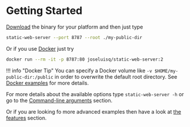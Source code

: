 # Getting Started

[Download](./download-and-install.md) the binary for your platform and then just type

```sh
static-web-server --port 8787 --root ./my-public-dir
```

Or if you use [Docker](https://www.docker.com/) just try

```sh
docker run --rm -it -p 8787:80 joseluisq/static-web-server:2
```

!!! info "Docker Tip"
    You can specify a Docker volume like `-v $HOME/my-public-dir:/public` in order to overwrite the default root directory. See [Docker examples](features/docker.md) for more details.

For more details about the available options type `static-web-server -h` or go to the [Command-line arguments](./configuration/command-line-arguments.md) section.

Or if you are looking fo more advanced examples then have a look at [the features](./features/http1.md) section.
